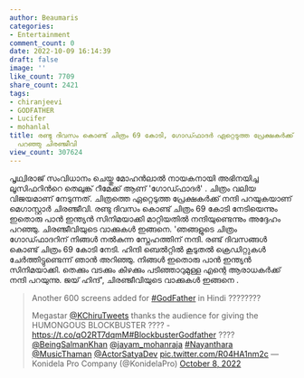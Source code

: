 ```yaml
---
author: Beaumaris
categories:
- Entertainment
comment_count: 0
date: 2022-10-09 16:14:39
draft: false
image: ''
like_count: 7709
share_count: 2421
tags:
- chiranjeevi
- GODFATHER
- Lucifer
- mohanlal
title: രണ്ടു ദിവസം കൊണ്ട് ചിത്രം 69 കോടി, ഗോഡ്ഫാദർ ഏറ്റെടുത്ത പ്രേക്ഷകർക്ക് നന്ദി
  പറഞ്ഞു ചിരഞ്ജീവി
view_count: 307624
---
```


പൃഥ്വിരാജ് സംവിധാനം ചെയ്തു മോഹൻലാൽ നായകനായി അഭിനയിച്ച ലൂസിഫറിന്‍റെ തെലുങ്ക് റീമേക്ക് ആണ് 'ഗോഡ്ഫാദർ' . ചിത്രം വലിയ വിജയമാണ് നേടുന്നത്. ചിത്രത്തെ ഏറ്റെടുത്ത പ്രേക്ഷകർക്ക് നന്ദി പറയുകയാണ് മെ​ഗാസ്റ്റാർ ചിരഞ്ജീവി. രണ്ടു ദിവസം കൊണ്ട് ചിത്രം 69 കോടി നേടിയെന്നും ഇതൊരു പാൻ ഇന്ത്യൻ സിനിമയാക്കി മാറ്റിയതിൽ നന്ദിയുണ്ടെന്നും അദ്ദേഹം പറഞ്ഞു. ചിരഞ്ജീവിയുടെ വാക്കുകൾ ഇങ്ങനെ. 'ഞങ്ങളുടെ ചിത്രം ഗോഡ്ഫാദറിന് നിങ്ങൾ നൽകുന്ന സ്നേഹത്തിന് നന്ദി. രണ്ട് ദിവസങ്ങൾ കൊണ്ട് ചിത്രം 69 കോടി നേടി. ഹിന്ദി ബെൽറ്റിൽ കൂടുതൽ ക്രെഡിറ്റുകൾ ചേർത്തിട്ടുണ്ടെന്ന് ഞാൻ അറിഞ്ഞു. നിങ്ങൾ ഇതൊരു പാൻ ഇന്ത്യൻ സിനിമയാക്കി. തെക്കും വടക്കും കിഴക്കും പടിഞ്ഞാറുമുള്ള എന്റെ ആരാധകർക്ക് നന്ദി പറയുന്നു. ജയ് ഹിന്ദ്', ചിരഞ്ജീവിയുടെ വാക്കുകൾ ഇങ്ങനെ . 

> Another 600 screens added for [#GodFather](https://twitter.com/hashtag/GodFather?src=hash&ref_src=twsrc%5Etfw) in Hindi ????????
> 
> Megastar [@KChiruTweets](https://twitter.com/KChiruTweets?ref_src=twsrc%5Etfw) thanks the audience for giving the HUMONGOUS BLOCKBUSTER ???? -<https://t.co/qO2RT7dqmM>[#BlockbusterGodfather](https://twitter.com/hashtag/BlockbusterGodfather?src=hash&ref_src=twsrc%5Etfw) ????[@BeingSalmanKhan](https://twitter.com/BeingSalmanKhan?ref_src=twsrc%5Etfw) [@jayam_mohanraja](https://twitter.com/jayam_mohanraja?ref_src=twsrc%5Etfw) [#Nayanthara](https://twitter.com/hashtag/Nayanthara?src=hash&ref_src=twsrc%5Etfw) [@MusicThaman](https://twitter.com/MusicThaman?ref_src=twsrc%5Etfw) [@ActorSatyaDev](https://twitter.com/ActorSatyaDev?ref_src=twsrc%5Etfw) [pic.twitter.com/R04HA1nm2c](https://t.co/R04HA1nm2c) — Konidela Pro Company (@KonidelaPro) [October 8, 2022](https://twitter.com/KonidelaPro/status/1578596748377088001?ref_src=twsrc%5Etfw)
